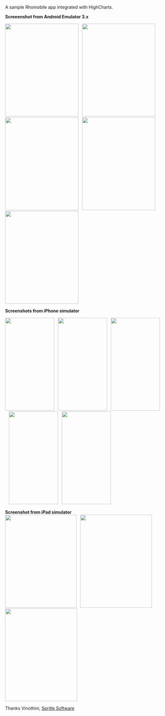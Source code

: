 A sample Rhomobile app integrated with HighCharts.

<b>Screeenshot from Android Emulator 3.x </b><br/>

<a href="http://www.spritle.com/blogs/wp-content/uploads/2012/02/index.png"><img height="300" width="237" class="alignnone size-medium wp-image-1505" alt="" src="http://www.spritle.com/blogs/wp-content/uploads/2012/02/index-237x300.png"></a>&nbsp;&nbsp;&nbsp;<a href="http://www.spritle.com/blogs/wp-content/uploads/2012/02/stacked_bar_chart.png"><img height="300" width="237" class="alignnone size-medium wp-image-1514" alt="" src="http://www.spritle.com/blogs/wp-content/uploads/2012/02/stacked_bar_chart-237x300.png"></a>&nbsp;&nbsp;&nbsp;<a href="http://www.spritle.com/blogs/wp-content/uploads/2012/02/combination_chart.png"><img height="300" width="237" class="alignnone size-medium wp-image-1519" alt="" src="http://www.spritle.com/blogs/wp-content/uploads/2012/02/combination_chart-237x300.png"></a>&nbsp;&nbsp;&nbsp;<a href="http://www.spritle.com/blogs/wp-content/uploads/2012/02/line_time_chart.png"><img height="300" width="237" class="alignnone size-medium wp-image-1520" alt="" src="http://www.spritle.com/blogs/wp-content/uploads/2012/02/line_time_chart-237x300.png"></a>&nbsp;&nbsp;&nbsp;<a href="http://www.spritle.com/blogs/wp-content/uploads/2012/02/pie_chart.png"><img height="300" width="237" class="alignnone size-medium wp-image-1521" alt="" src="http://www.spritle.com/blogs/wp-content/uploads/2012/02/pie_chart-237x300.png"></a>

<b>Screenshots from iPhone simulator </b><br/>

<a href="http://www.spritle.com/blogs/wp-content/uploads/2012/02/iphone_index2.png"><img height="300" width="159" class="alignnone size-medium wp-image-1510" alt="" src="http://www.spritle.com/blogs/wp-content/uploads/2012/02/iphone_index2-159x300.png"></a>&nbsp;&nbsp;&nbsp;<a href="http://www.spritle.com/blogs/wp-content/uploads/2012/02/iphone_stacked_bar_chart1.png"><img height="300" width="159" class="alignnone size-medium wp-image-1527" alt="" src="http://www.spritle.com/blogs/wp-content/uploads/2012/02/iphone_stacked_bar_chart1-159x300.png"></a>&nbsp;&nbsp;&nbsp;<a href="http://www.spritle.com/blogs/wp-content/uploads/2012/02/iphone_combination_chart.png"><img height="300" width="159" class="alignnone size-medium wp-image-1530" alt="" src="http://www.spritle.com/blogs/wp-content/uploads/2012/02/iphone_combination_chart-159x300.png"></a>&nbsp;&nbsp;&nbsp;<a href="http://www.spritle.com/blogs/wp-content/uploads/2012/02/iphone_line_time_series_chart.png"><img height="300" width="159" class="alignnone size-medium wp-image-1531" alt="" src="http://www.spritle.com/blogs/wp-content/uploads/2012/02/iphone_line_time_series_chart-159x300.png"></a>&nbsp;&nbsp;&nbsp;<a href="http://www.spritle.com/blogs/wp-content/uploads/2012/02/iphone_pie_chart1.png"><img height="300" width="159" class="alignnone size-medium wp-image-1533" alt="" src="http://www.spritle.com/blogs/wp-content/uploads/2012/02/iphone_pie_chart1-159x300.png"></a></p>

<p><b>Screenshot from iPad simulator </b><br>
<a href="http://www.spritle.com/blogs/wp-content/uploads/2012/02/ipad_stacked_bar_chart.png"><img height="300" width="231" class="alignnone size-medium wp-image-1538" alt="" src="http://www.spritle.com/blogs/wp-content/uploads/2012/02/ipad_stacked_bar_chart-231x300.png"></a>&nbsp;&nbsp;&nbsp;<a href="http://www.spritle.com/blogs/wp-content/uploads/2012/02/ipad_combination.png"><img height="300" width="232" class="alignnone size-medium wp-image-1539" alt="" src="http://www.spritle.com/blogs/wp-content/uploads/2012/02/ipad_combination-232x300.png"></a>&nbsp;&nbsp;&nbsp;<br>
<a href="http://www.spritle.com/blogs/wp-content/uploads/2012/02/ipad_pie_chart.png"><img height="300" width="233" class="alignnone size-medium wp-image-1540" alt="" src="http://www.spritle.com/blogs/wp-content/uploads/2012/02/ipad_pie_chart-233x300.png"></a></p>

Thanks
Vinothini, <a href= "http://www.spritle.com/" >Spritle Software</a>
